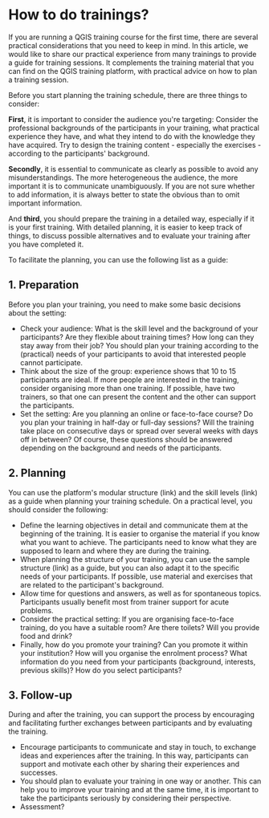 # How to do trainings?


If you are running a QGIS training course for the first time, there are several practical considerations that you need to keep in mind. In this article, we would like to share our practical experience from many trainings to provide a guide for training sessions. It complements the training material that you can find on the QGIS training platform, with practical advice on how to plan a training session.  

Before you start planning the training schedule, there are three things to consider:

__First__, it is important to consider the audience you're targeting: Consider the professional backgrounds of the participants in your training, what practical experience they have, and what they intend to do with the knowledge they have acquired. Try to design the training content - especially the exercises - according to the participants' background.

__Secondly__, it is essential to communicate as clearly as possible to avoid any misunderstandings. The more heterogeneous the audience, the more important it is to communicate unambiguously. If you are not sure whether to add information, it is always better to state the obvious than to omit important information.

And __third__, you should prepare the training in a detailed way, especially if it is your first training. With detailed planning, it is easier to keep track of things, to discuss possible alternatives and to evaluate your training after you have completed it.

To facilitate the planning, you can use the following list as a guide: 

## 1.	Preparation
Before you plan your training, you need to make some basic decisions about the setting: 
-	Check your audience: What is the skill level and the background of your participants? Are they flexible about training times? How long can they stay away from their job? You should plan your training according to the (practical) needs of your participants to avoid that interested people cannot participate. 
-	Think about the size of the group: experience shows that 10 to 15 participants are ideal. If more people are interested in the training, consider organising more than one training. If possible, have two trainers, so that one can present the content and the other can support the participants.
-	Set the setting: Are you planning an online or face-to-face course? Do you plan your training in half-day or full-day sessions? Will the training take place on consecutive days or spread over several weeks with days off in between? Of course, these questions should be answered depending on the background and needs of the participants.  
## 2.	Planning
You can use the platform's modular structure (link) and the skill levels (link) as a guide when planning your training schedule. On a practical level, you should consider the following: 
-	Define the learning objectives in detail and communicate them at the beginning of the training. It is easier to organise the material if you know what you want to achieve. The participants need to know what they are supposed to learn and where they are during the training.
-	When planning the structure of your training, you can use the sample structure (link) as a guide, but you can also adapt it to the specific needs of your participants. If possible, use material and exercises that are related to the participant's background.
-	Allow time for questions and answers, as well as for spontaneous topics. Participants usually benefit most from trainer support for acute problems.  
-	Consider the practical setting: If you are organising face-to-face training, do you have a suitable room? Are there toilets? Will you provide food and drink?
-	Finally, how do you promote your training? Can you promote it within your institution? How will you organise the enrolment process? What information do you need from your participants (background, interests, previous skills)? How do you select participants?
## 3.	Follow-up
During and after the training, you can support the process by encouraging and facilitating further exchanges between participants and by evaluating the training.
-	Encourage participants to communicate and stay in touch, to exchange ideas and experiences after the training. In this way, participants can support and motivate each other by sharing their experiences and successes.
-	You should plan to evaluate your training in one way or another. This can help you to improve your training and at the same time, it is important to take the participants seriously by considering their perspective.
-	Assessment?
